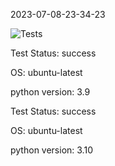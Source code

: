 2023-07-08-23-34-23 

![Tests](https://github.com/xRevx/UnitTestingExercise/actions/workflows/main.yml/badge.svg) 

Test Status: success


OS: ubuntu-latest


python version: 3.9


Test Status: success


OS: ubuntu-latest


python version: 3.10



